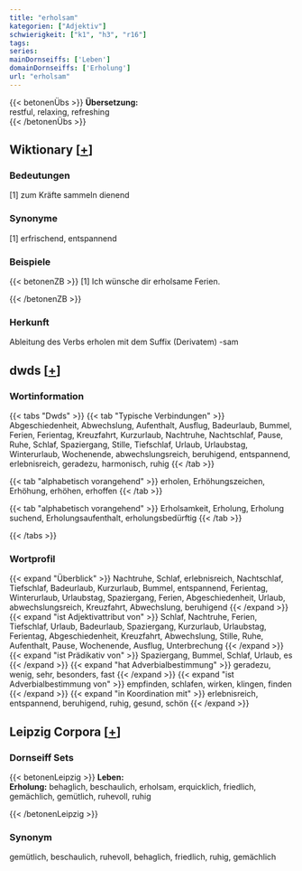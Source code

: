 ```yaml
---
title: "erholsam"
kategorien: ["Adjektiv"]
schwierigkeit: ["k1", "h3", "r16"]
tags:
series:
mainDornseiffs: ['Leben']
domainDornseiffs: ['Erholung']
url: "erholsam"
---
```


{{< betonenÜbs >}}
**Übersetzung:**  
restful, relaxing, refreshing  
{{< /betonenÜbs >}}

## Wiktionary [[+](https://de.wiktionary.org/wiki/erholsam)]

### Bedeutungen
[1] zum Kräfte sammeln dienend  

### Synonyme
[1] erfrischend, entspannend  

### Beispiele
{{< betonenZB >}}
[1] Ich wünsche dir erholsame Ferien.  

{{< /betonenZB >}}
### Herkunft
Ableitung des Verbs erholen mit dem Suffix (Derivatem) -sam  



## dwds [[+](https://www.dwds.de/wb/erholsam)]

### Wortinformation
{{< tabs "Dwds" >}}
{{< tab "Typische Verbindungen" >}}
Abgeschiedenheit, Abwechslung, Aufenthalt, Ausflug, Badeurlaub, Bummel, Ferien, Ferientag, Kreuzfahrt, Kurzurlaub, Nachtruhe, Nachtschlaf, Pause, Ruhe, Schlaf, Spaziergang, Stille, Tiefschlaf, Urlaub, Urlaubstag, Winterurlaub, Wochenende, abwechslungsreich, beruhigend, entspannend, erlebnisreich, geradezu, harmonisch, ruhig
{{< /tab >}}

{{< tab "alphabetisch vorangehend" >}}
erholen, Erhöhungszeichen, Erhöhung, erhöhen, erhoffen
{{< /tab >}}

{{< tab "alphabetisch vorangehend" >}}
Erholsamkeit, Erholung, Erholung suchend, Erholungsaufenthalt, erholungsbedürftig
{{< /tab >}}

{{< /tabs >}}

### Wortprofil
{{< expand "Überblick" >}} Nachtruhe, Schlaf, erlebnisreich, Nachtschlaf, Tiefschlaf, Badeurlaub, Kurzurlaub, Bummel, entspannend, Ferientag, Winterurlaub, Urlaubstag, Spaziergang, Ferien, Abgeschiedenheit, Urlaub, abwechslungsreich, Kreuzfahrt, Abwechslung, beruhigend {{< /expand >}}
{{< expand "ist Adjektivattribut von" >}} Schlaf, Nachtruhe, Ferien, Tiefschlaf, Urlaub, Badeurlaub, Spaziergang, Kurzurlaub, Urlaubstag, Ferientag, Abgeschiedenheit, Kreuzfahrt, Abwechslung, Stille, Ruhe, Aufenthalt, Pause, Wochenende, Ausflug, Unterbrechung {{< /expand >}}
{{< expand "ist Prädikativ von" >}} Spaziergang, Bummel, Schlaf, Urlaub, es {{< /expand >}}
{{< expand "hat Adverbialbestimmung" >}} geradezu, wenig, sehr, besonders, fast {{< /expand >}}
{{< expand "ist Adverbialbestimmung von" >}} empfinden, schlafen, wirken, klingen, finden {{< /expand >}}
{{< expand "in Koordination mit" >}} erlebnisreich, entspannend, beruhigend, ruhig, gesund, schön {{< /expand >}}

## Leipzig Corpora [[+](https://corpora.uni-leipzig.de/en/res?word=erholsam&corpusId=deu_newscrawl-public_2018)]

### Dornseiff Sets
{{< betonenLeipzig >}}
**Leben:**  
**Erholung:** behaglich, beschaulich, erholsam, erquicklich, friedlich, gemächlich, gemütlich, ruhevoll, ruhig  

{{< /betonenLeipzig >}}

### Synonym
gemütlich, beschaulich, ruhevoll, behaglich, friedlich, ruhig, gemächlich


